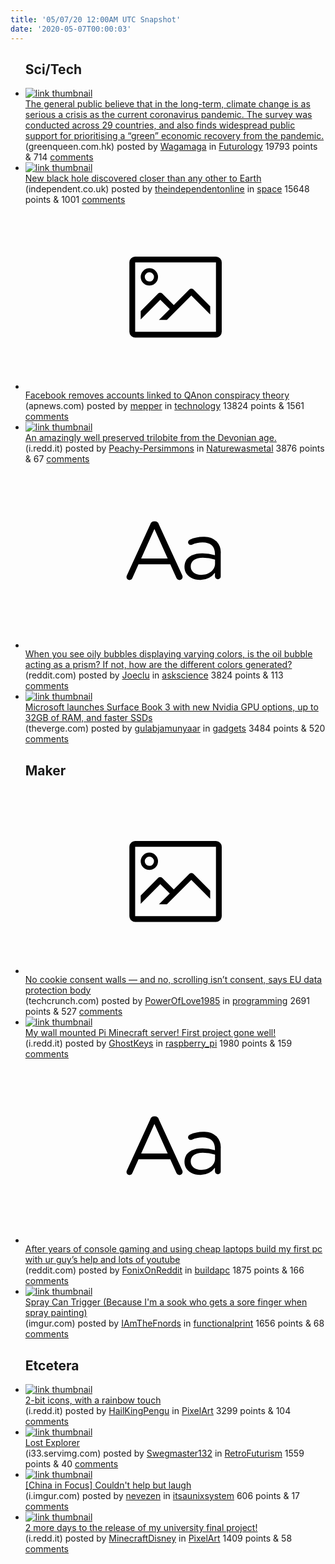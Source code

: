 ```yaml
---
title: '05/07/20 12:00AM UTC Snapshot'
date: '2020-05-07T00:00:03'
---
```

<ul>
<h2>Sci/Tech</h2>

<li><a href='https://www.greenqueen.com.hk/global-opinion-sees-climate-crisis-as-serious-as-covid-19-new-survey-finds-pandemic/'><img src='https://b.thumbs.redditmedia.com/3eExhwVFnvn0nF95lSJYFae4w81I6JcSHi1YMojAjYw.jpg' alt='link thumbnail'></a><div><div class='linkTitle'><a href='https://www.greenqueen.com.hk/global-opinion-sees-climate-crisis-as-serious-as-covid-19-new-survey-finds-pandemic/'>The general public believe that in the long-term, climate change is as serious a crisis as the current coronavirus pandemic. The survey was conducted across 29 countries, and also finds widespread public support for prioritising a “green” economic recovery from the pandemic.</a></div>(greenqueen.com.hk) posted by <a href='https://www.reddit.com/user/Wagamaga'>Wagamaga</a> in <a href='https://www.reddit.com/r/Futurology'>Futurology</a> 19793 points & 714 <a href='https://www.reddit.com/r/Futurology/comments/gefu6i/the_general_public_believe_that_in_the_longterm/'>comments</a></div></li>

<li><a href='https://www.independent.co.uk/life-style/gadgets-and-tech/news/black-hole-earth-space-eso-closest-planet-a9501511.html'><img src='https://a.thumbs.redditmedia.com/m8uqWo8nhj64wVrQ821INUNkw86u-mwPLG4Z2gWc_i0.jpg' alt='link thumbnail'></a><div><div class='linkTitle'><a href='https://www.independent.co.uk/life-style/gadgets-and-tech/news/black-hole-earth-space-eso-closest-planet-a9501511.html'>New black hole discovered closer than any other to Earth</a></div>(independent.co.uk) posted by <a href='https://www.reddit.com/user/theindependentonline'>theindependentonline</a> in <a href='https://www.reddit.com/r/space'>space</a> 15648 points & 1001 <a href='https://www.reddit.com/r/space/comments/geirj5/new_black_hole_discovered_closer_than_any_other/'>comments</a></div></li>

<li><a href='https://apnews.com/0fdbc9ae690c64c0e3e9d26f9d93aab0'><svg version='1.1' viewBox='-34 -14 104 64' preserveAspectRatio='xMidYMid meet' xmlns='http://www.w3.org/2000/svg' xmlns:xlink='http://www.w3.org/1999/xlink'>
    <title>link thumbnail</title>
    <path d='M32,4H4A2,2,0,0,0,2,6V30a2,2,0,0,0,2,2H32a2,2,0,0,0,2-2V6A2,2,0,0,0,32,4ZM4,30V6H32V30Z'></path>
    <path d='M8.92,14a3,3,0,1,0-3-3A3,3,0,0,0,8.92,14Zm0-4.6A1.6,1.6,0,1,1,7.33,11,1.6,1.6,0,0,1,8.92,9.41Z'></path>
    <path d='M22.78,15.37l-5.4,5.4-4-4a1,1,0,0,0-1.41,0L5.92,22.9v2.83l6.79-6.79L16,22.18l-3.75,3.75H15l8.45-8.45L30,24V21.18l-5.81-5.81A1,1,0,0,0,22.78,15.37Z'></path>
    </svg></a><div><div class='linkTitle'><a href='https://apnews.com/0fdbc9ae690c64c0e3e9d26f9d93aab0'>Facebook removes accounts linked to QAnon conspiracy theory</a></div>(apnews.com) posted by <a href='https://www.reddit.com/user/mepper'>mepper</a> in <a href='https://www.reddit.com/r/technology'>technology</a> 13824 points & 1561 <a href='https://www.reddit.com/r/technology/comments/gejzll/facebook_removes_accounts_linked_to_qanon/'>comments</a></div></li>

<li><a href='https://i.redd.it/jvli06dzd5x41.jpg'><img src='https://b.thumbs.redditmedia.com/tv1W_qv8QeRxgY26h6LV0tVXB74vcvjFS8MhMVHQmQI.jpg' alt='link thumbnail'></a><div><div class='linkTitle'><a href='https://i.redd.it/jvli06dzd5x41.jpg'>An amazingly well preserved trilobite from the Devonian age.</a></div>(i.redd.it) posted by <a href='https://www.reddit.com/user/Peachy-Persimmons'>Peachy-Persimmons</a> in <a href='https://www.reddit.com/r/Naturewasmetal'>Naturewasmetal</a> 3876 points & 67 <a href='https://www.reddit.com/r/Naturewasmetal/comments/gek55t/an_amazingly_well_preserved_trilobite_from_the/'>comments</a></div></li>

<li><a href='https://www.reddit.com/r/askscience/comments/gec6v4/when_you_see_oily_bubbles_displaying_varying/'><svg version='1.1' viewBox='-34 -12 104 64' preserveAspectRatio='xMidYMid slice' xmlns='http://www.w3.org/2000/svg' xmlns:xlink='http://www.w3.org/1999/xlink'>
    <title>text link thumbnail</title>
    <path d='M12.19,8.84a1.45,1.45,0,0,0-1.4-1h-.12a1.46,1.46,0,0,0-1.42,1L1.14,26.56a1.29,1.29,0,0,0-.14.59,1,1,0,0,0,1,1,1.12,1.12,0,0,0,1.08-.77l2.08-4.65h11l2.08,4.59a1.24,1.24,0,0,0,1.12.83,1.08,1.08,0,0,0,1.08-1.08,1.64,1.64,0,0,0-.14-.57ZM6.08,20.71l4.59-10.22,4.6,10.22Z'>
    </path>
    <path d='M32.24,14.78A6.35,6.35,0,0,0,27.6,13.2a11.36,11.36,0,0,0-4.7,1,1,1,0,0,0-.58.89,1,1,0,0,0,.94.92,1.23,1.23,0,0,0,.39-.08,8.87,8.87,0,0,1,3.72-.81c2.7,0,4.28,1.33,4.28,3.92v.5a15.29,15.29,0,0,0-4.42-.61c-3.64,0-6.14,1.61-6.14,4.64v.05c0,2.95,2.7,4.48,5.37,4.48a6.29,6.29,0,0,0,5.19-2.48V26.9a1,1,0,0,0,1,1,1,1,0,0,0,1-1.06V19A5.71,5.71,0,0,0,32.24,14.78Zm-.56,7.7c0,2.28-2.17,3.89-4.81,3.89-1.94,0-3.61-1.06-3.61-2.86v-.06c0-1.8,1.5-3,4.2-3a15.2,15.2,0,0,1,4.22.61Z'>
    </path>
    </svg></a><div><div class='linkTitle'><a href='https://www.reddit.com/r/askscience/comments/gec6v4/when_you_see_oily_bubbles_displaying_varying/'>When you see oily bubbles displaying varying colors, is the oil bubble acting as a prism? If not, how are the different colors generated?</a></div>(reddit.com) posted by <a href='https://www.reddit.com/user/Joeclu'>Joeclu</a> in <a href='https://www.reddit.com/r/askscience'>askscience</a> 3824 points & 113 <a href='https://www.reddit.com/r/askscience/comments/gec6v4/when_you_see_oily_bubbles_displaying_varying/'>comments</a></div></li>

<li><a href='https://www.theverge.com/2020/5/6/21247907/microsoft-surface-book-3-specs-price-release-date'><img src='https://b.thumbs.redditmedia.com/zJtD3hnNfMCpMvIXeeO1MUtqixDycatsAxWHg2WP--w.jpg' alt='link thumbnail'></a><div><div class='linkTitle'><a href='https://www.theverge.com/2020/5/6/21247907/microsoft-surface-book-3-specs-price-release-date'>Microsoft launches Surface Book 3 with new Nvidia GPU options, up to 32GB of RAM, and faster SSDs</a></div>(theverge.com) posted by <a href='https://www.reddit.com/user/gulabjamunyaar'>gulabjamunyaar</a> in <a href='https://www.reddit.com/r/gadgets'>gadgets</a> 3484 points & 520 <a href='https://www.reddit.com/r/gadgets/comments/gek5eq/microsoft_launches_surface_book_3_with_new_nvidia/'>comments</a></div></li>

<h2>Maker</h2>

<li><a href='https://techcrunch.com/2020/05/06/no-cookie-consent-walls-and-no-scrolling-isnt-consent-says-eu-data-protection-body/'><svg version='1.1' viewBox='-34 -14 104 64' preserveAspectRatio='xMidYMid meet' xmlns='http://www.w3.org/2000/svg' xmlns:xlink='http://www.w3.org/1999/xlink'>
    <title>link thumbnail</title>
    <path d='M32,4H4A2,2,0,0,0,2,6V30a2,2,0,0,0,2,2H32a2,2,0,0,0,2-2V6A2,2,0,0,0,32,4ZM4,30V6H32V30Z'></path>
    <path d='M8.92,14a3,3,0,1,0-3-3A3,3,0,0,0,8.92,14Zm0-4.6A1.6,1.6,0,1,1,7.33,11,1.6,1.6,0,0,1,8.92,9.41Z'></path>
    <path d='M22.78,15.37l-5.4,5.4-4-4a1,1,0,0,0-1.41,0L5.92,22.9v2.83l6.79-6.79L16,22.18l-3.75,3.75H15l8.45-8.45L30,24V21.18l-5.81-5.81A1,1,0,0,0,22.78,15.37Z'></path>
    </svg></a><div><div class='linkTitle'><a href='https://techcrunch.com/2020/05/06/no-cookie-consent-walls-and-no-scrolling-isnt-consent-says-eu-data-protection-body/'>No cookie consent walls — and no, scrolling isn’t consent, says EU data protection body</a></div>(techcrunch.com) posted by <a href='https://www.reddit.com/user/PowerOfLove1985'>PowerOfLove1985</a> in <a href='https://www.reddit.com/r/programming'>programming</a> 2691 points & 527 <a href='https://www.reddit.com/r/programming/comments/gel0ed/no_cookie_consent_walls_and_no_scrolling_isnt/'>comments</a></div></li>

<li><a href='https://i.redd.it/90rx2qjnw3x41.jpg'><img src='https://b.thumbs.redditmedia.com/1BtDnMMZC_efp_zD0ozDh_MMaQwcwDfX5169Q949ZhY.jpg' alt='link thumbnail'></a><div><div class='linkTitle'><a href='https://i.redd.it/90rx2qjnw3x41.jpg'>My wall mounted Pi Minecraft server! First project gone well!</a></div>(i.redd.it) posted by <a href='https://www.reddit.com/user/GhostKeys'>GhostKeys</a> in <a href='https://www.reddit.com/r/raspberry_pi'>raspberry_pi</a> 1980 points & 159 <a href='https://www.reddit.com/r/raspberry_pi/comments/geg6oe/my_wall_mounted_pi_minecraft_server_first_project/'>comments</a></div></li>

<li><a href='https://www.reddit.com/r/buildapc/comments/geeii5/after_years_of_console_gaming_and_using_cheap/'><svg version='1.1' viewBox='-34 -12 104 64' preserveAspectRatio='xMidYMid slice' xmlns='http://www.w3.org/2000/svg' xmlns:xlink='http://www.w3.org/1999/xlink'>
    <title>text link thumbnail</title>
    <path d='M12.19,8.84a1.45,1.45,0,0,0-1.4-1h-.12a1.46,1.46,0,0,0-1.42,1L1.14,26.56a1.29,1.29,0,0,0-.14.59,1,1,0,0,0,1,1,1.12,1.12,0,0,0,1.08-.77l2.08-4.65h11l2.08,4.59a1.24,1.24,0,0,0,1.12.83,1.08,1.08,0,0,0,1.08-1.08,1.64,1.64,0,0,0-.14-.57ZM6.08,20.71l4.59-10.22,4.6,10.22Z'>
    </path>
    <path d='M32.24,14.78A6.35,6.35,0,0,0,27.6,13.2a11.36,11.36,0,0,0-4.7,1,1,1,0,0,0-.58.89,1,1,0,0,0,.94.92,1.23,1.23,0,0,0,.39-.08,8.87,8.87,0,0,1,3.72-.81c2.7,0,4.28,1.33,4.28,3.92v.5a15.29,15.29,0,0,0-4.42-.61c-3.64,0-6.14,1.61-6.14,4.64v.05c0,2.95,2.7,4.48,5.37,4.48a6.29,6.29,0,0,0,5.19-2.48V26.9a1,1,0,0,0,1,1,1,1,0,0,0,1-1.06V19A5.71,5.71,0,0,0,32.24,14.78Zm-.56,7.7c0,2.28-2.17,3.89-4.81,3.89-1.94,0-3.61-1.06-3.61-2.86v-.06c0-1.8,1.5-3,4.2-3a15.2,15.2,0,0,1,4.22.61Z'>
    </path>
    </svg></a><div><div class='linkTitle'><a href='https://www.reddit.com/r/buildapc/comments/geeii5/after_years_of_console_gaming_and_using_cheap/'>After years of console gaming and using cheap laptops build my first pc with ur guy’s help and lots of youtube</a></div>(reddit.com) posted by <a href='https://www.reddit.com/user/FonixOnReddit'>FonixOnReddit</a> in <a href='https://www.reddit.com/r/buildapc'>buildapc</a> 1875 points & 166 <a href='https://www.reddit.com/r/buildapc/comments/geeii5/after_years_of_console_gaming_and_using_cheap/'>comments</a></div></li>

<li><a href='https://imgur.com/BUIoIWo'><img src='https://b.thumbs.redditmedia.com/VdDMbdsUCsa4QgfInExc-i0dT-JVtOW8AtcNTrRJ4vo.jpg' alt='link thumbnail'></a><div><div class='linkTitle'><a href='https://imgur.com/BUIoIWo'>Spray Can Trigger (Because I'm a sook who gets a sore finger when spray painting)</a></div>(imgur.com) posted by <a href='https://www.reddit.com/user/IAmTheFnords'>IAmTheFnords</a> in <a href='https://www.reddit.com/r/functionalprint'>functionalprint</a> 1656 points & 68 <a href='https://www.reddit.com/r/functionalprint/comments/gef738/spray_can_trigger_because_im_a_sook_who_gets_a/'>comments</a></div></li>

<h2>Etcetera</h2>

<li><a href='https://i.redd.it/nukntss7h4x41.png'><img src='https://b.thumbs.redditmedia.com/0D9Y8xfT2-ynTkAjFgvJHakOsh9HRpV_QNBXrU7Y4Ew.jpg' alt='link thumbnail'></a><div><div class='linkTitle'><a href='https://i.redd.it/nukntss7h4x41.png'>2-bit icons, with a rainbow touch</a></div>(i.redd.it) posted by <a href='https://www.reddit.com/user/HailKingPengu'>HailKingPengu</a> in <a href='https://www.reddit.com/r/PixelArt'>PixelArt</a> 3299 points & 104 <a href='https://www.reddit.com/r/PixelArt/comments/gehjqa/2bit_icons_with_a_rainbow_touch/'>comments</a></div></li>

<li><a href='https://i33.servimg.com/u/f33/16/03/26/19/510.jpg'><img src='https://b.thumbs.redditmedia.com/CYR4mxSPR6Z1oghRLyd6xp6sR4vLQzHoBRT5aHwyxIQ.jpg' alt='link thumbnail'></a><div><div class='linkTitle'><a href='https://i33.servimg.com/u/f33/16/03/26/19/510.jpg'>Lost Explorer</a></div>(i33.servimg.com) posted by <a href='https://www.reddit.com/user/Swegmaster132'>Swegmaster132</a> in <a href='https://www.reddit.com/r/RetroFuturism'>RetroFuturism</a> 1559 points & 40 <a href='https://www.reddit.com/r/RetroFuturism/comments/gejo7v/lost_explorer/'>comments</a></div></li>

<li><a href='https://i.imgur.com/1BqTTCA.png'><img src='https://b.thumbs.redditmedia.com/y3B9IiAvMrOOpualFhN1idPeBCQVtkLr6s8AFXpNrKU.jpg' alt='link thumbnail'></a><div><div class='linkTitle'><a href='https://i.imgur.com/1BqTTCA.png'>[China in Focus] Couldn't help but laugh</a></div>(i.imgur.com) posted by <a href='https://www.reddit.com/user/nevezen'>nevezen</a> in <a href='https://www.reddit.com/r/itsaunixsystem'>itsaunixsystem</a> 606 points & 17 <a href='https://www.reddit.com/r/itsaunixsystem/comments/geb7e3/china_in_focus_couldnt_help_but_laugh/'>comments</a></div></li>

<li><a href='https://i.redd.it/348zsdnxo4x41.gif'><img src='https://b.thumbs.redditmedia.com/n8EGI_oC0VBDIAf1Ji9t1anGc9aqWRJw44kgUqPPbDM.jpg' alt='link thumbnail'></a><div><div class='linkTitle'><a href='https://i.redd.it/348zsdnxo4x41.gif'>2 more days to the release of my university final project!</a></div>(i.redd.it) posted by <a href='https://www.reddit.com/user/MinecraftDisney'>MinecraftDisney</a> in <a href='https://www.reddit.com/r/PixelArt'>PixelArt</a> 1409 points & 58 <a href='https://www.reddit.com/r/PixelArt/comments/gei3m0/2_more_days_to_the_release_of_my_university_final/'>comments</a></div></li>

</ul>
